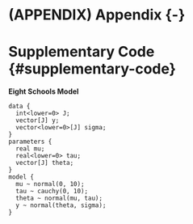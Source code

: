 

# (APPENDIX) Appendix {-}

# Supplementary Code {#supplementary-code}

**Eight Schools Model**


```
data {
  int<lower=0> J;
  vector[J] y;
  vector<lower=0>[J] sigma;
}
parameters {
  real mu;
  real<lower=0> tau;
  vector[J] theta;
}
model {
  mu ~ normal(0, 10);
  tau ~ cauchy(0, 10);
  theta ~ normal(mu, tau);
  y ~ normal(theta, sigma);
}
```


